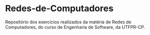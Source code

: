 # Redes-de-Computadores
Repositório dos exercícios realizados da matéria de Redes de Computadores, do curso de Engenharia de Software, da UTFPR-CP.
